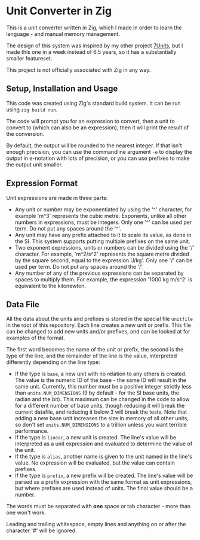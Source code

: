 # Unit Converter in Zig

This is a unit converter written in Zig, which I made in order to learn the language - and manual memory management.

The design of this system was inspired by my other project [7Units](https://ahopkins.ca/projects/#7units), but I made this one in a week instead of 6.5 years, so it has a substantially smaller featureset.

This project is not officially associated with Zig in any way.

## Setup, Installation and Usage

This code was created using Zig's standard build system.  It can be run using `zig build run`.

The code will prompt you for an expression to convert, then a unit to convert to (which can also be an expression), then it will print the result of the conversion.

By default, the output will be rounded to the nearest integer.  If that isn't enough precision, you can use the commandline argument `-e` to display the output in e-notation with lots of precision, or you can use prefixes to make the output unit smaller.

## Expression Format

Unit expressions are made in three parts:
* Any unit or number may be exponentiated by using the '^' character, for example 'm^3' represents the cubic metre.  Exponents, unlike all other numbers in expressions, must be integers.  Only one '^' can be used per term.  Do not put any spaces around the '^'.
* Any unit may have any prefix attached to it to scale its value, as done in the SI.  This system supports putting multiple prefixes on the same unit.
* Two exponent expressions, units or numbers can be divided using the '/' character.  For example, 'm^2/s^2' represents the square metre divided by the square second, equal to the expression 'J/kg'.  Only one '/' can be used per term.  Do not put any spaces around the '/'.
* Any number of any of the previous expressions can be separated by spaces to multiply them.  For example, the expression '1000 kg m/s^2' is equivalent to the kilonewton.

## Data File

All the data about the units and prefixes is stored in the special file `unitfile` in the root of this repository.  Each line creates a new unit or prefix.  This file can be changed to add new units and/or prefixes, and can be looked at for examples of the format.

The first word becomes the name of the unit or prefix, the second is the type of the line, and the remainder of the line is the value, interpreted differently depending on the line type:
* If the type is `base`, a new unit with no relation to any others is created.  The value is the numeric ID of the base - the same ID will result in the same unit.  Currently, this number must be a positive integer strictly less than `units.NUM_DIMENSIONS` (9 by default - for the SI base units, the radian and the bit).  This maximum can be changed in the code to allow for a different number of base units, though reducing it will break the current datafile, and reducing it below 3 will break the tests.  Note that adding a new base unit increases the size in memory of all other units, so don't set `units.NUM_DIMENSIONS` to a trillion unless you want terrible performance.
* If the type is `linear`, a new unit is created.  The line's value will be interpreted as a unit expression and evaluated to determine the value of the unit.
* If the type is `alias`, another name is given to the unit named in the line's value.  No expression will be evaluated, but the value can contain prefixes.
* If the type is `prefix`, a new prefix will be created.  The line's value will be parsed as a prefix expression with the same format as unit expressions, but where prefixes are used instead of units.  The final value should be a number.

The words must be separated with **one** space or tab character - more than one won't work.

Leading and trailing whitespace, empty lines and anything on or after the character '#' will be ignored.
